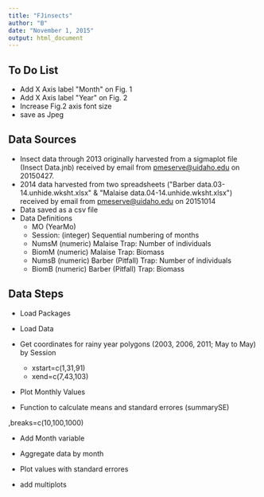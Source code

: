 ```yaml
---
title: "FJinsects"
author: "B"
date: "November 1, 2015"
output: html_document
---
```



<!---
use these command instead of the knit icon if you want the data and work loaded into the R workspace
  library(knitr)
  knit('FJinsects.rmd')
-->

To Do List
-------------------------

* Add X Axis label "Month" on Fig. 1
* Add X Axis label "Year" on Fig. 2
* Increase Fig.2 axis font size
* save as Jpeg


Data Sources
-------------------------

* Insect data through 2013 originally harvested from a sigmaplot file (Insect Data.jnb) received by email from pmeserve@uidaho.edu on 20150427.
* 2014 data harvested from two spreadsheets ("Barber data.03-14.unhide.wksht.xlsx" & "Malaise data.04-14.unhide.wksht.xlsx") received by email from pmeserve@uidaho.edu on 20151014
* Data saved as a csv file
* Data Definitions  
    - MO  (YearMo)
    - Session: (integer) Sequential numbering of months
    - NumsM (numeric) Malaise Trap: Number of individuals
    - BiomM (numeric) Malaise Trap: Biomass
    - NumsB (numeric) Barber (Pitfall) Trap: Number of individuals
    - BiomB (numeric) Barber (Pitfall) Trap: Biomass

Data Steps
-------------------------

* Load Packages



* Load Data
 


* Get coordinates for rainy year polygons (2003, 2006, 2011; May to May) by Session
    - xstart=c(1,31,91)
    - xend=c(7,43,103)
* Plot Monthly Values 



* Function to calculate means and standard errores (summarySE)


,breaks=c(10,100,1000)



* Add Month variable
* Aggregate data by month
* Plot values with standard errores



* add multiplots



